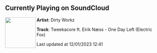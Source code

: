 ## Currently Playing on SoundCloud

[<img align="left" width="100" src="https://i1.sndcdn.com/artworks-sVDKdyRzBhYhH1xD-3bKz2g-t500x500.jpg">](https://soundcloud.com/dirtyworkzofficial/tweekacore-ft-eirik-naess-one-day-left-electric-fox)

**Artist**: Dirty Workz 

**Track**: Tweekacore ft. Eirik Næss - One Day Left (Electric Fox)

Last updated at 12/01/2023 12:41
